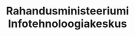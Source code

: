 ---
title: Rahandusministeeriumi Infotehnoloogiakeskus
maintainer_name: Piret Jürman
maintainer_email: piret.jyrman@rmit.ee
description: '' 
twitter: ''
---